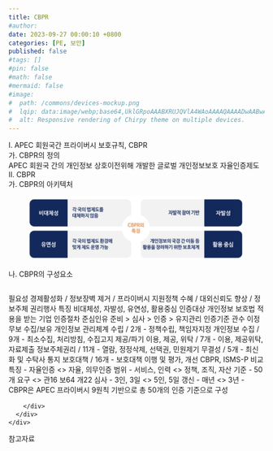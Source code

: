 ```yaml
---
title: CBPR
#author: 
date: 2023-09-27 00:00:10 +0800
categories: [PE, 보안]
published: false
#tags: []
#pin: false
#math: false
#mermaid: false
#image:
#  path: /commons/devices-mockup.png
#  lqip: data:image/webp;base64,UklGRpoAAABXRUJQVlA4WAoAAAAQAAAADwAABwAAQUxQSDIAAAARL0AmbZurmr57yyIiqE8oiG0bejIYEQTgqiDA9vqnsUSI6H+oAERp2HZ65qP/VIAWAFZQOCBCAAAA8AEAnQEqEAAIAAVAfCWkAALp8sF8rgRgAP7o9FDvMCkMde9PK7euH5M1m6VWoDXf2FkP3BqV0ZYbO6NA/VFIAAAA
#  alt: Responsive rendering of Chirpy theme on multiple devices.
---
```


<div class="post-wrap">
  <div class="para">
    <div class="para-title">
      I. APEC 회원국간 프라이버시 보호규칙, CBPR
    </div>
    <div class="para-cntnt">
      <div class="para">
        <div class="para-title">
          가. CBPR의 정의
        </div>
        <div class="para-cntnt">
            APEC 회원국 간의 개인정보 상호이전위해 개발한 글로벌 개인정보보호 자율인증제도
        </div>
      </div>
    </div>
  </div>
  
  <div class="para">
    <div class="para-title">
      II. CBPR
    </div>
    <div class="para-cntnt">
      <div class="para">
        <div class="para-title">
          가. CBPR의 아키텍처
        </div>
        <div class="para-cntnt">
          <figure class="post-figure">
            <img src="/assets/img/posts/CBPR.png" alt="CBPR">
<!--            <figcaption>Source: Unveiling the Metaverse: Exploring Emerging Trends, Multifaceted Perspectives, and Future Challenges</figcaption>-->
          </figure>
        </div>
      </div>
      <div class="para">
        <div class="para-title">
          나. CBPR의 구성요소
        </div>
        <div class="para-cntnt">
          <table class="post-table">
          </table>
          필요성
  경제활성화 / 정보장벽 제거 / 프라이버시
  지원정책 수혜 / 대외신뢰도 향상 / 정보주체 권리행사
특징
  비대체성, 자발성, 유연성, 활용중심
인증대상
  개인정보 보호법 적용을 받는 기업
인증절차 준심인유
  준비 &gt; 심사 &gt; 인증 &gt; 유지관리
인증기준 관수 이정무보
  수집/보유
    개인정보 관리체계 수립 / 2개 - 정책수립, 책임자지정 
    개인정보 수집 / 9개 - 최소수집, 처리방침, 수집고지
  제공/파기
    이용, 제공, 위탁 / 7개 - 이용, 제공위탁, 자료제출
    정보주체권리 / 11개 - 열람, 정정삭제, 선택권, 민원제기 
    무결성 / 5개 - 최신화 및 수탁사 통지
    보호대책 / 16개 - 보호대책 이행 및 평가, 개선
CBPR, ISMS-P 비교
  특징 - 자율인증 &lt;&gt; 자율, 의무인증
  범위 - 서비스, 인력 &lt;&gt; 정책, 조직, 자산
  기준 - 50개 요구 &lt;&gt; 관16 보64 개22 
  심사 - 3인, 3일 &lt;&gt; 5인, 5일
  갱신 - 매년 &lt;&gt; 3년
- CBPR은 APEC 프라이버시 9원칙 기반으로 총 50개의 인증 기준으로 구성

        </div>
      </div>
    </div>
  </div>

  <div class="refr-wrap">
    <div class="refr-title">
        참고자료
    </div>
    <ol class="refr-list">
    <!--    <li>(나현식, 최대선) <a target="_blank" href="https://scienceon.kisti.re.kr/commons/util/originalView.do?cn=JAKO202225948430499&oCn=JAKO202225948430499&dbt=JAKO&journal=NJOU00291864">메타버스 보안 위협 요소 및 대응 방안 검토</a></li>-->
    <!--    <li>(M. Uddin, S. Manickam, H. Ullah, M. Obaidat and A. Dandoush) <a target="_blank" href="https://ieeexplore.ieee.org/abstract/document/10138386">Unveiling the Metaverse: Exploring Emerging Trends, Multifaceted Perspectives, and Future Challenges</a></li>-->
    </ol>
  </div>
</div>
